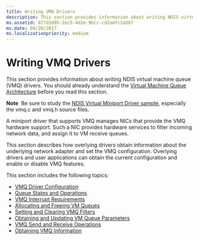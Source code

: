 ```yaml
---
title: Writing VMQ Drivers
description: This section provides information about writing NDIS virtual machine queue (VMQ) drivers. You should already understand the Virtual Machine Queue Architecture before you read this section.
ms.assetid: 877d3d95-2ec5-4d2e-9bcc-cd2adfc2a667
ms.date: 04/20/2017
ms.localizationpriority: medium
---
```


# Writing VMQ Drivers


This section provides information about writing NDIS virtual machine queue (VMQ) drivers. You should already understand the [Virtual Machine Queue Architecture](virtual-machine-queue-architecture.md) before you read this section.

**Note**  Be sure to study the [NDIS Virtual Miniport Driver sample](https://go.microsoft.com/fwlink/p/?LinkId=617918), especially the vmq.c and vmq.h source files.

 




A miniport driver that supports VMQ manages NICs that provide the VMQ hardware support. Such a NIC provides hardware services to filter incoming network data, and assign it to VM receive queues.

This section describes how overlying drivers obtain information about the underlying network adapter and set the VMQ configuration. Overlying drivers and user applications can obtain the current configuration and enable or disable VMQ features.

This section includes the following topics:

-   [VMQ Driver Configuration](vmq-driver-configuration.md)
-   [Queue States and Operations](queue-states-and-operations.md)
-   [VMQ Interrupt Requirements](vmq-interrupt-requirements.md)
-   [Allocating and Freeing VM Queues](allocating-and-freeing-vm-queues.md)
-   [Setting and Clearing VMQ Filters](setting-and-clearing-vmq-filters.md)
-   [Obtaining and Updating VM Queue Parameters](obtaining-and-updating-vm-queue-parameters.md)
-   [VMQ Send and Receive Operations](vmq-send-and-receive-operations.md)
-   [Obtaining VMQ Information](obtaining-vmq-information.md)

 

 





